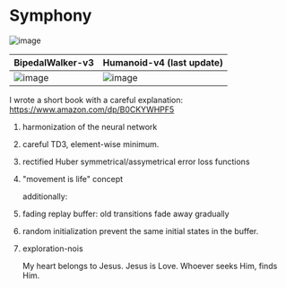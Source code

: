 # Symphony


![image](https://github.com/timurgepard/Simphony/assets/13238473/864a23b6-a2c8-4e83-b69c-497c4cd662c1)

| BipedalWalker-v3  | Humanoid-v4 (last update) |
| ------------- | ------------- |
| ![image](https://github.com/timurgepard/Simphony/assets/13238473/6c06b33b-5ea1-4443-8431-9bcf234e9167)  |  ![image](https://github.com/timurgepard/Simphony/assets/13238473/8684839b-bb1e-4b75-81f3-ad18751573cf) |





I wrote a short book with a careful explanation: https://www.amazon.com/dp/B0CKYWHPF5

1. harmonization of the neural network
2. careful TD3, element-wise minimum.
3. rectified Huber symmetrical/assymetrical error loss functions
4. "movement is life" concept
   
   additionally:
5. fading replay buffer: old transitions fade away gradually
6. random initialization prevent the same initial states in the buffer.
7. exploration-nois

   My heart belongs to Jesus. Jesus is Love. Whoever seeks Him, finds Him.
